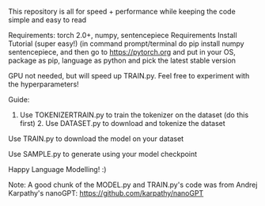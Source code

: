 This repository is all for speed + performance while keeping the code simple and easy to read

Requirements:
torch 2.0+, numpy, sentencepiece 
Requirements Install Tutorial (super easy!)
(in command prompt/terminal do pip install numpy sentencepiece, and then go to https://pytorch.org and put in your OS, package as pip, language as python and pick the latest stable version

GPU not needed, but will speed up TRAIN.py. 
Feel free to experiment with the hyperparameters!

Guide:
1. Use TOKENIZERTRAIN.py to train the tokenizer on the dataset (do this first) 2. Use DATASET.py to download and tokenize the dataset

Use TRAIN.py to download the model on your dataset

Use SAMPLE.py to generate using your model checkpoint

Happy Language Modelling! :)

Note: A good chunk of the MODEL.py and TRAIN.py's code was from Andrej Karpathy's nanoGPT: https://github.com/karpathy/nanoGPT

